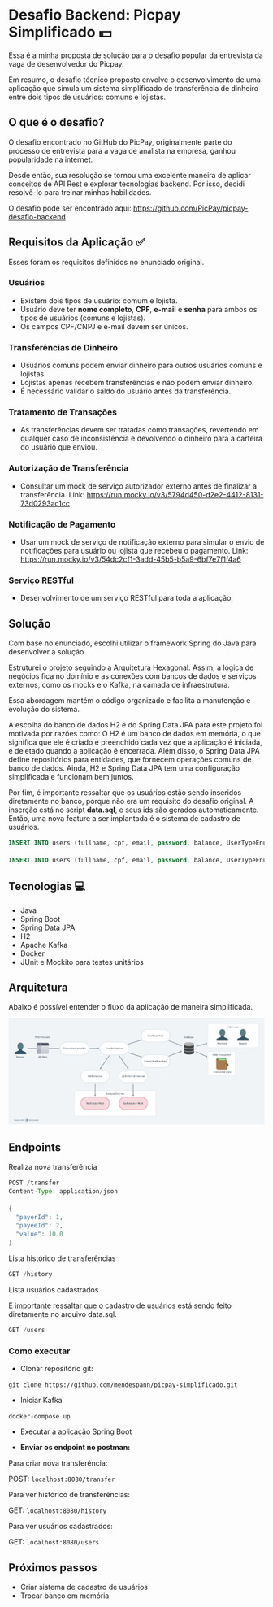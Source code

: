 # Desafio Backend: Picpay Simplificado 💵

Essa é a minha proposta de solução para o desafio popular da entrevista da vaga de desenvolvedor do Picpay.

Em resumo, o desafio técnico proposto envolve o desenvolvimento de uma aplicação que simula um sistema simplificado de transferência de dinheiro entre dois tipos de usuários: comuns e lojistas.

## O que é o desafio?

O desafio encontrado no GitHub do PicPay, originalmente parte do processo de entrevista para a vaga de analista na empresa, ganhou popularidade na internet.

Desde então, sua resolução se tornou uma excelente maneira de aplicar conceitos de API Rest e explorar tecnologias backend. Por isso, decidi resolvê-lo para treinar minhas habilidades.

O desafio pode ser encontrado aqui: <https://github.com/PicPay/picpay-desafio-backend>

## Requisitos da Aplicação ✅

Esses foram os requisitos definidos no enunciado original.

### Usuários

* Existem dois tipos de usuário: comum e lojista.
* Usuário deve ter **nome completo**, **CPF**, **e-mail** e **senha** para ambos os tipos de usuários (comuns e lojistas).
* Os campos CPF/CNPJ e e-mail devem ser únicos.

### Transferências de Dinheiro

* Usuários comuns podem enviar dinheiro para outros usuários comuns e lojistas.
* Lojistas apenas recebem transferências e não podem enviar dinheiro.
* É necessário validar o saldo do usuário antes da transferência.

### Tratamento de Transações

* As transferências devem ser tratadas como transações, revertendo em qualquer caso de inconsistência e devolvendo o dinheiro para a carteira do usuário que enviou.

### Autorização de Transferência

* Consultar um mock de serviço autorizador externo antes de finalizar a transferência.
Link: <https://run.mocky.io/v3/5794d450-d2e2-4412-8131-73d0293ac1cc>

### Notificação de Pagamento

* Usar um mock de serviço de notificação externo para simular o envio de notificações para usuário ou lojista que recebeu o pagamento.
Link: <https://run.mocky.io/v3/54dc2cf1-3add-45b5-b5a9-6bf7e7f1f4a6>

### Serviço RESTful

* Desenvolvimento de um serviço RESTful para toda a aplicação.

## Solução

Com base no enunciado, escolhi utilizar o framework Spring do Java para desenvolver a solução.

Estruturei o projeto seguindo a Arquitetura Hexagonal. Assim, a lógica de negócios fica no domínio e as conexões com bancos de dados e serviços externos, como os mocks e o Kafka, na camada de infraestrutura.

Essa abordagem mantém o código organizado e facilita a manutenção e evolução do sistema.

A escolha do banco de dados H2 e do Spring Data JPA para este projeto foi motivada por razões como: O H2 é um banco de dados em memória, o que significa que ele é criado e preenchido cada vez que a aplicação é iniciada, e deletado quando a aplicação é encerrada. Além disso, o Spring Data JPA define repositórios para entidades, que fornecem operações comuns de banco de dados.
Ainda, H2 e Spring Data JPA tem uma configuração simplificada e funcionam bem juntos.

Por fim, é importante ressaltar que os usuários estão sendo inseridos diretamente no banco, porque não era um requisito do desafio original. A inserção está no script **data.sql**, e seus ids são gerados automaticamente. Então, uma nova feature a ser implantada é o sistema de cadastro de usuários.

```SQL
INSERT INTO users (fullname, cpf, email, password, balance, UserTypeEnum) VALUES ('Pamela', '123.456.789-00', 'pamela@hotmail.com', '123', 100.0, 'REGULAR');

INSERT INTO users (fullname, cpf, email, password, balance, UserTypeEnum) VALUES ('Crystal', '123.456.783-00', 'crystal@hotmail.com', '123', 200.0, 'MERCHANT');
```

## Tecnologias 💻

* Java
* Spring Boot
* Spring Data JPA
* H2
* Apache Kafka
* Docker
* JUnit e Mockito para testes unitários

## Arquitetura

Abaixo é possível entender o fluxo da aplicação de maneira simplificada.

![Diagrama de Contexto](img/image.png)

## Endpoints

Realiza nova transferência

```java
POST /transfer
Content-Type: application/json

{
  "payerId": 1,
  "payeeId": 2,
  "value": 10.0
}
```

Lista histórico de transferências

```java
GET /history
```

Lista usuários cadastrados

É importante ressaltar que o cadastro de usuários está sendo feito diretamente no arquivo data.sql.

```java
GET /users
```

### Como executar

* Clonar repositório git:

`
git clone https://github.com/mendespann/picpay-simplificado.git
`

* Iniciar Kafka

`
docker-compose up
`

* Executar a aplicação Spring Boot

* **Enviar os endpoint no postman:**

Para criar nova transferência:

POST:
`
localhost:8080/transfer
`

Para ver histórico de transferências:

GET:
`
localhost:8080/history
`

Para ver usuários cadastrados:

GET:
`
localhost:8080/users
`

## Próximos passos

* Criar sistema de cadastro de usuários
* Trocar banco em memória
